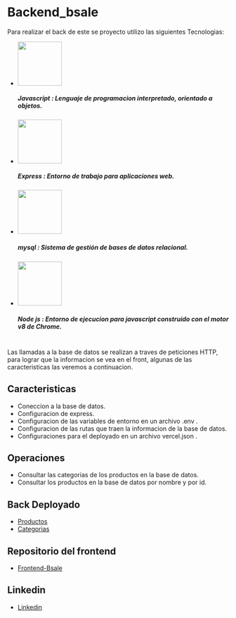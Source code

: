 <h1>Backend_bsale</h1>
<p>Para realizar el back de este se proyecto utilizo las siguientes Tecnologias:</p>
<ul>
<li><img src="https://res.cloudinary.com/dltjb3yhc/image/upload/v1661814034/skills/icono_js_geaon9.png" width="100px"/>
<h5>Javascript :<span>  Lenguaje de programacion interpretado, orientado a objetos.</span></h5>
</li>
<li><img src="https://res.cloudinary.com/dltjb3yhc/image/upload/v1661814034/skills/expre_qu0rja.png" width="100px"/>
<h5>Express :<span>  Entorno de trabajo para aplicaciones web.</span></h5>
</li>
<li><img src="https://cdn-icons-png.flaticon.com/512/5968/5968313.png" width="100px"/></li>
<h5>mysql :<span> Sistema de gestión de bases de datos relacional.</span></h5>
<li><img src="https://res.cloudinary.com/dltjb3yhc/image/upload/v1661814033/skills/nodejs_ohaso2.png" width="100px"/></li>
<h5>Node js :<span> Entorno de ejecucion para javascript construido con el motor v8 de Chrome.</span></h5>
</ul>
<br/>
Las llamadas a la base de datos se realizan a traves de peticiones HTTP, para lograr que la informacion se vea en el front, algunas de las caracteristicas las veremos
a continuacion.

<h2>Caracteristicas</h2>
<ul>
<li> Coneccion a la base de datos.</li>
<li> Configuracion de express.</li>
<li> Configuracion de las variables de entorno en un archivo .env .</li>
<li> Configuracion de las rutas que traen la informacion de la base de datos.</li>
<li> Configuraciones para el deployado en un archivo vercel.json .</li>
</ul>

<h2>Operaciones</h2>
<ul>
<li>Consultar las categorias de los productos en la base de datos.</li>
<li>Consultar los productos en la base de datos por nombre y por id.</li>
</ul>

<h2>Back Deployado</h2>
<ul>
<li><a href="https://backend-bsale-ft1519sw4-emapaul.vercel.app/product">Productos</a></li>
<li><a href="https://backend-bsale-ft1519sw4-emapaul.vercel.app/category">Categorias</a></li>
</ul>
<h2>Repositorio del frontend</h2>
<ul>
<li><a href="https://github.com/EmaPaul/Frontend-Bsale">Frontend-Bsale</a></li>
</ul>
<h2>Linkedin</h2>
<ul>
<li><a href="https://www.linkedin.com/in/emmanuel-pa%C3%BAl-carrillo-carpio/">Linkedin</a></li>
</ul>
